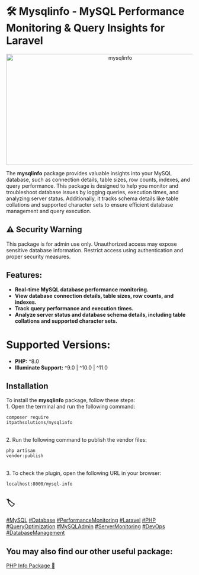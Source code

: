 # 🛠️ Mysqlinfo - MySQL Performance Monitoring & Query Insights for Laravel  

<p align="center">
  <img src="https://raw.githubusercontent.com/itpathsolutions/mysqlinfo/main/assets/mysqlinfo-banner.webp" alt="mysqlinfo" width="600" height="300">
</p>  

The **mysqlinfo** package provides valuable insights into your MySQL database, such as connection details, table sizes, row counts, indexes, and query performance. This package is designed to help you monitor and troubleshoot database issues by logging queries, execution times, and analyzing server status. Additionally, it tracks schema details like table collations and supported character sets to ensure efficient database management and query execution.  

## **⚠️ Security Warning**
This package is for admin use only. Unauthorized access may expose sensitive database information. Restrict access using authentication and proper security measures.  

## **Features:**  
- **Real-time MySQL database performance monitoring.**  
- **View database connection details, table sizes, row counts, and indexes.**  
- **Track query performance and execution times.**  
- **Analyze server status and database schema details, including table collations and supported character sets.**  

# **Supported Versions:**  
- **PHP:** ^8.0  
- **Illuminate Support:** ^9.0 | ^10.0 | ^11.0  

## **Installation**  
To install the **mysqlinfo** package, follow these steps:  
    1. Open the terminal and run the following command:  
    <pre><code class="language-bash">composer require itpathsolutions/mysqlinfo</code></pre>   
    2. Run the following command to publish the vendor files:  
    <pre><code class="language-bash">php artisan vendor:publish</code></pre>  
    3. To check the plugin, open the following URL in your browser:  
    <pre><code class="language-bash">localhost:8000/mysql-info</code></pre>  

## 🏷️  
<p>
<a href="https://packagist.org/search/?tags=mysql">#MySQL</a>    
<a href="https://packagist.org/search/?tags=database">#Database</a>    
<a href="https://packagist.org/search/?tags=performance-monitoring">#PerformanceMonitoring</a>    
<a href="https://packagist.org/search/?tags=laravel">#Laravel</a>    
<a href="https://packagist.org/search/?tags=php">#PHP</a>    
<a href="https://packagist.org/search/?tags=query-optimization">#QueryOptimization</a>    
<a href="https://packagist.org/search/?tags=mysql-admin">#MySQLAdmin</a>    
<a href="https://packagist.org/search/?tags=server-monitoring">#ServerMonitoring</a>    
<a href="https://packagist.org/search/?tags=devops">#DevOps</a>    
<a href="https://packagist.org/search/?tags=database-management">#DatabaseManagement</a> 
</p>  

## **You may also find our other useful package:**  
[PHP Info Package 🚀](https://packagist.org/packages/itpathsolutions/phpinfo)  